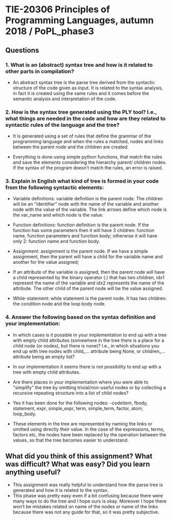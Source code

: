 # TIE-20306 Principles of Programming Languages, autumn 2018 / PoPL_phase3

## Questions 
### 1. What is an (abstract) syntax tree and how is it related to other parts in compilation? 

 * An abstract syntax tree is the parse tree derived from the syntactic structure of the code given as input. It is related to the syntax analysis, in fact it is created using the same rules and it comes before the semantic analysis and interpretation of the code. 

### 2. How is the syntax tree generated using the PLY tool? I.e., what things are needed in the code and how are they related to syntactic rules of the language and the tree? 

 * It is generated using a set of rules that define the grammar of the programming language and when the rules a matched, nodes and links between the parent node and the children are created. 

 * Everything is done using simple python functions, that match the rules and save the elements considering the hierarchy parent/ children nodes. If the syntax of the program doesn’t match the rules, an error is raised. 

### 3. Explain in English what kind of tree is formed in your code from the following syntactic elements: 

 * Variable definitions: variable definition is the parent node. The children will be an “identifier” node with the name of the variable and another node with the value of the variable. The link arrows define which node is the var_name and which node is the value. 
 * Function definitions: function definition is the parent node. If the function has some parameters then it will have 3 children: function name, function parameters and function body; otherwise it will have only 2: function name and function body.  
 
 * Assignment: assignment is the parent node. If we have a simple assignment, then the parent will have a child for the variable name and another for the value assigned; 

 * If an attribute of the variable is assigned, then the parent node will have a child represented by the binary operator (.) that has two children, idx1 represent the name of the variable and idx2 represents the name of the attribute. The other child of the parent node will be the value assigned. 

 * While-statement: while statement is the parent node. It has two children: the condition node and the loop body node. 

### 4. Answer the following based on the syntax definition and your implementation: 

 * In which cases is it possible in your implementation to end up with a tree with empty child attributes (somewhere in the tree there is a place for a child node (or nodes), but there is none)? I.e., in which situations you end up with tree nodes with child_... attribute being None, or children_... attribute being an empty list? 

  * In our implementation it seems there is not possibility to end up with a tree with empty child attributes. 

 * Are there places in your implementation where you were able to "simplify" the tree by omitting trivial/non-useful nodes or by collecting a recursive repeating structure into a list of child nodes? 

  * Yes it has been done for the following nodes: -codeitem, fbody, statement, expr, simple_expr, term, simple_term, factor, atom, loop_body. 
  * These elements in the tree are represented by naming the links or omitted using directly their value. In the case of the expressions, terms, factors etc, the nodes have been replaced by the operation between the values, so that the tree becomes easier to understand. 

## What did you think of this assignment? What was difficult? What was easy? Did you learn anything useful? 

 * This assignment was really helpful to understand how the parse tree is generated and how it is related to the syntax. 
 * This phase was pretty easy even if a bit confusing because there were many ways to do the tree and I hope ours is okay. Moreover I hope there won’t be mistakes related on name of the nodes or name of the links because there was not any guide for that, so it was pretty subjective. 

 

 

